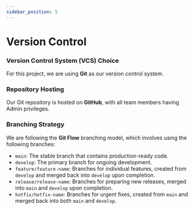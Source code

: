 ```yaml
---
sidebar_position: 5
---
```


# Version Control

### Version Control System (VCS) Choice
For this project, we are using **Git** as our version control system. 

### Repository Hosting
Our Git repository is hosted on **GitHub**, with all team members having Admin privileges.

### Branching Strategy
We are following the **Git Flow** branching model, which involves using the following branches:
- `main`: The stable branch that contains production-ready code.
- `develop`: The primary branch for ongoing development.
- `feature/feature-name`: Branches for individual features, created from `develop` and merged back into `develop` upon completion.
- `release/release-name`: Branches for preparing new releases, merged into `main` and `develop` upon completion.
- `hotfix/hotfix-name`: Branches for urgent fixes, created from `main` and merged back into both `main` and `develop`.
